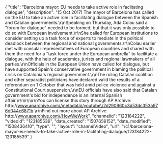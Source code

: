 {
    "title": "Barcelona mayor: EU needs to take active role in faclitating dialogue",
    "description": "(5 Oct 2017) The mayor of Barcelona has called on the EU to take an active role in facilitating dialogue between the Spanish and Catalan governments.\r\nSpeaking on Thursday, Ada Colau said a \"forum for dialogue\" needed to be formed, but that it was only possible to do so with European involvement.\r\nShe called for European institutions to consider setting up a task force of experts to mediate in the political deadlock between the regional and national governments.\r\nColau earlier met with consular representatives of European countries and shared with them the need for a \"task force under the European umbrella\" to facilitate a dialogue, with the help of academics, jurists and regional lawmakers of all parties.\r\nOfficials in the European Union have called for dialogue, but have supported Spain's conservative government in blaming the political crisis on Catalonia's regional government.\r\nThe ruling Catalan coalition and other separatist politicians have declared valid the results of a referendum on 1 October that was held amid police violence and against a Constitutional Court suspension.\r\nEU officials have also said that Catalan government's bid for independence is an internal Spanish affair.\r\n\r\n\r\nYou can license this story through AP Archive: http:\/\/www.aparchive.com\/metadata\/youtube\/2d290960c3d53dc353a976d044e6871b \r\nFind out more about AP Archive: http:\/\/www.aparchive.com\/HowWeWork",
    "channelid": "123184222",
    "videoid": "123185539",
    "date_created": "1507659152",
    "date_modified": "1508436410",
    "type": "",
    "layout": "channelVideo",
    "url": "\/c1\/barcelona-mayor-eu-needs-to-take-active-role-in-faclitating-dialogue\/123184222-123185539"
}